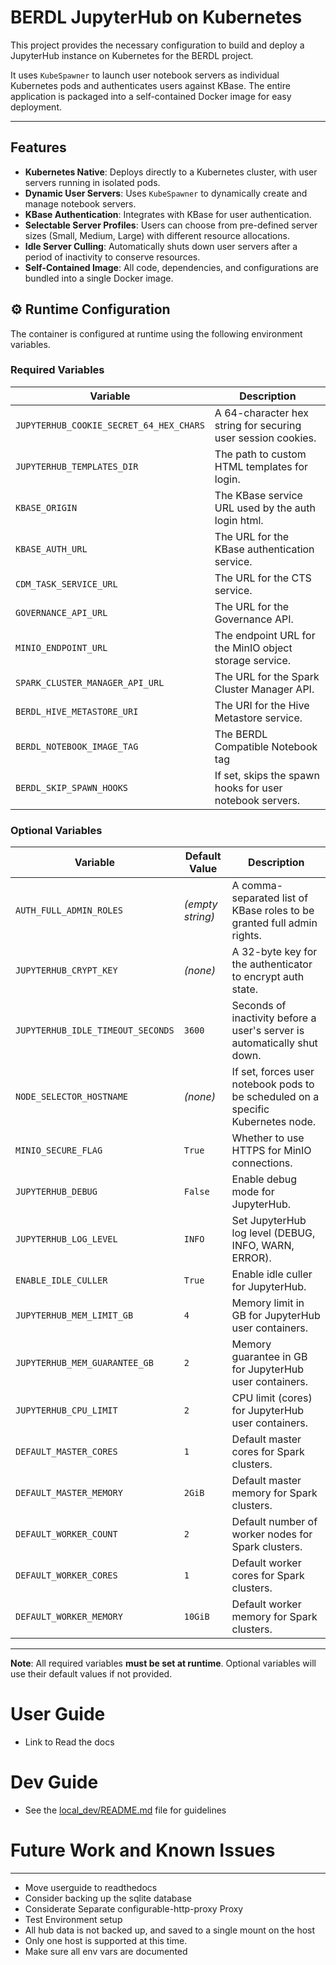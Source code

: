 # BERDL JupyterHub on Kubernetes

This project provides the necessary configuration to build and deploy a JupyterHub instance on Kubernetes for the BERDL project.

It uses `KubeSpawner` to launch user notebook servers as individual Kubernetes pods and authenticates users against KBase. The entire application is packaged into a self-contained Docker image for easy deployment.

---

## Features

* **Kubernetes Native**: Deploys directly to a Kubernetes cluster, with user servers running in isolated pods.
* **Dynamic User Servers**: Uses `KubeSpawner` to dynamically create and manage notebook servers.
* **KBase Authentication**: Integrates with KBase for user authentication.
* **Selectable Server Profiles**: Users can choose from pre-defined server sizes (Small, Medium, Large) with different resource allocations.
* **Idle Server Culling**: Automatically shuts down user servers after a period of inactivity to conserve resources.
* **Self-Contained Image**: All code, dependencies, and configurations are bundled into a single Docker image.


## ⚙️ Runtime Configuration

The container is configured at runtime using the following environment variables.

### Required Variables

| Variable                                | Description                                               |
|-----------------------------------------|-----------------------------------------------------------|
| `JUPYTERHUB_COOKIE_SECRET_64_HEX_CHARS` | A 64-character hex string for securing user session cookies. |
| `JUPYTERHUB_TEMPLATES_DIR`              | The path to custom HTML templates for login.              |
| `KBASE_ORIGIN`                          | The KBase service URL used by the auth login html.        |
| `KBASE_AUTH_URL`                        | The URL for the KBase authentication service.             |
| `CDM_TASK_SERVICE_URL`                  | The URL for the CTS service.                              |
| `GOVERNANCE_API_URL`                    | The URL for the Governance API.                           |
| `MINIO_ENDPOINT_URL`                    | The endpoint URL for the MinIO object storage service.    |
| `SPARK_CLUSTER_MANAGER_API_URL`         | The URL for the Spark Cluster Manager API.                |
| `BERDL_HIVE_METASTORE_URI`              | The URI for the Hive Metastore service.                   |
| `BERDL_NOTEBOOK_IMAGE_TAG`              | The BERDL Compatible Notebook tag                         |
| `BERDL_SKIP_SPAWN_HOOKS`                | If set, skips the spawn hooks for user notebook servers.  |
### Optional Variables

| Variable                                | Default Value    | Description                                                                      |
|-----------------------------------------|------------------|----------------------------------------------------------------------------------|
| `AUTH_FULL_ADMIN_ROLES`                 | _(empty string)_ | A comma-separated list of KBase roles to be granted full admin rights.           |
| `JUPYTERHUB_CRYPT_KEY`                  | _(none)_         | A 32-byte key for the authenticator to encrypt auth state.                       |
| `JUPYTERHUB_IDLE_TIMEOUT_SECONDS`       | `3600`           | Seconds of inactivity before a user's server is automatically shut down.         |
| `NODE_SELECTOR_HOSTNAME`                | _(none)_         | If set, forces user notebook pods to be scheduled on a specific Kubernetes node. |
| `MINIO_SECURE_FLAG`                     | `True`           | Whether to use HTTPS for MinIO connections.                                      |
| `JUPYTERHUB_DEBUG`                      | `False`          | Enable debug mode for JupyterHub.                                                |
| `JUPYTERHUB_LOG_LEVEL`                  | `INFO`           | Set JupyterHub log level (DEBUG, INFO, WARN, ERROR).                             |
| `ENABLE_IDLE_CULLER`                    | `True`           | Enable idle culler for JupyterHub.                                               |
| `JUPYTERHUB_MEM_LIMIT_GB`               | `4`              | Memory limit in GB for JupyterHub user containers.                               |
| `JUPYTERHUB_MEM_GUARANTEE_GB`           | `2`              | Memory guarantee in GB for JupyterHub user containers.                           |
| `JUPYTERHUB_CPU_LIMIT`                  | `2`              | CPU limit (cores) for JupyterHub user containers.                                |
| `DEFAULT_MASTER_CORES`                  | `1`              | Default master cores for Spark clusters.                                         |
| `DEFAULT_MASTER_MEMORY`                 | `2GiB`           | Default master memory for Spark clusters.                                         |
| `DEFAULT_WORKER_COUNT`                  | `2`              | Default number of worker nodes for Spark clusters.                               |
| `DEFAULT_WORKER_CORES`                  | `1`              | Default worker cores for Spark clusters.                                         |
| `DEFAULT_WORKER_MEMORY`                 | `10GiB`          | Default worker memory for Spark clusters.                                         |

---

**Note**: All required variables **must be set at runtime**. Optional variables will use their default values if not provided.

# User Guide
* Link to Read the docs

# Dev Guide
* See the [local_dev/README.md](local_dev/README.md) file for guidelines


# Future Work and Known Issues

---
* Move userguide to readthedocs
* Consider backing up the sqlite database
* Considerate Separate configurable-http-proxy Proxy
* Test Environment setup
* All hub data is not backed up, and saved to a single mount on the host
* Only one host is supported at this time.
* Make sure all env vars are documented